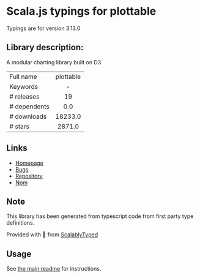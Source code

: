 
# Scala.js typings for plottable

Typings are for version 3.13.0

## Library description:
A modular charting library built on D3

|                    |                 |
| ------------------ | :-------------: |
| Full name          | plottable |
| Keywords           | - |
| # releases         | 19 |
| # dependents       | 0.0 |
| # downloads        | 18233.0 |
| # stars            | 2871.0 |

## Links
- [Homepage](https://github.com/palantir/plottable#readme)
- [Bugs](https://github.com/palantir/plottable/issues)
- [Repository](https://github.com/palantir/plottable)
- [Npm](https://www.npmjs.com/package/plottable)
    


## Note
This library has been generated from typescript code from first party type definitions.

Provided with :purple_heart: from [ScalablyTyped](https://github.com/oyvindberg/ScalablyTyped)

## Usage
See [the main readme](../../readme.md) for instructions.



